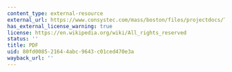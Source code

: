 ```yaml
---
content_type: external-resource
external_url: https://www.consystec.com/mass/boston/files/projectdocs/TTR_Boston_Final_Report_2011-12-20.pdf
has_external_license_warning: true
license: https://en.wikipedia.org/wiki/All_rights_reserved
status: ''
title: PDF
uid: 80fd0085-2164-4abc-9643-c01ced470e3a
wayback_url: ''
---
```

